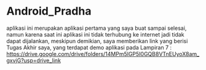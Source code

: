# Android_Pradha
aplikasi ini merupakan aplikasi pertama yang saya buat sampai selesai, namun karena saat ini aplikasi ini tidak terhubung ke internet jadi tidak dapat dijalankan, meskipun demikian, saya memberikan link yang berisi Tugas Akhir saya, yang terdapat demo aplikasi pada Lampiran 7 :
https://drive.google.com/drive/folders/14MPm5lGP5I0GQB8VTnEUyoX8am_gxvjG?usp=drive_link
